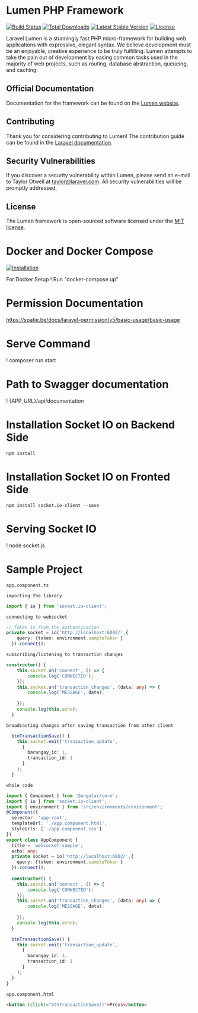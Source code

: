 # Lumen PHP Framework

[![Build Status](https://travis-ci.org/laravel/lumen-framework.svg)](https://travis-ci.org/laravel/lumen-framework)
[![Total Downloads](https://img.shields.io/packagist/dt/laravel/lumen-framework)](https://packagist.org/packages/laravel/lumen-framework)
[![Latest Stable Version](https://img.shields.io/packagist/v/laravel/lumen-framework)](https://packagist.org/packages/laravel/lumen-framework)
[![License](https://img.shields.io/packagist/l/laravel/lumen)](https://packagist.org/packages/laravel/lumen-framework)

Laravel Lumen is a stunningly fast PHP micro-framework for building web applications with expressive, elegant syntax. We believe development must be an enjoyable, creative experience to be truly fulfilling. Lumen attempts to take the pain out of development by easing common tasks used in the majority of web projects, such as routing, database abstraction, queueing, and caching.

## Official Documentation

Documentation for the framework can be found on the [Lumen website](https://lumen.laravel.com/docs).

## Contributing

Thank you for considering contributing to Lumen! The contribution guide can be found in the [Laravel documentation](https://laravel.com/docs/contributions).

## Security Vulnerabilities

If you discover a security vulnerability within Lumen, please send an e-mail to Taylor Otwell at taylor@laravel.com. All security vulnerabilities will be promptly addressed.

## License

The Lumen framework is open-sourced software licensed under the [MIT license](https://opensource.org/licenses/MIT).


# Docker and Docker Compose

[![Installation](https://www.svgrepo.com/show/349342/docker.svg)](https://gist.github.com/martinsam16/4492957e3bbea34046f2c8b49c3e5ac0)

For Docker Setup
! Run "docker-compose up"

# Permission Documentation

https://spatie.be/docs/laravel-permission/v5/basic-usage/basic-usage

# Serve Command
! composer run start

# Path to Swagger documentation

! {APP_URL}/api/documentation

# Installation Socket IO on Backend Side
```
npm install
```

# Installation Socket IO on Fronted Side
```
npm install socket.io-client --save
```


# Serving Socket IO
! node socket.js

# Sample Project



```
app.component.ts
```

```
importing the library
```
```typescript
import { io } from 'socket.io-client';
```

```
connecting to websocket
```
```typescript
// Token is from the authentication
private socket = io('http://localhost:6002/',{
    query: {token: environment.sampleToken }
  }).connect();
```

```
subscribing/listening to transaction changes
```
```typescript
constructor() {
    this.socket.on('connect', () => {
        console.log('CONNECTED');
    });
    this.socket.on('transaction_changes', (data: any) => {
        console.log('MESSAGE', data);
        
    });
    console.log(this.echo);
  }
```

```
broadcasting changes after saving transaction from other client
```
```typescript
  btnTransactionSave() {
    this.socket.emit('transaction_update', 
      {
        barangay_id: 1,
        transaction_id: 1
      }
    );
  }
```

```
whole code
```


```typescript
import { Component } from '@angular/core';
import { io } from 'socket.io-client';
import { environment } from 'src/environments/environment';
@Component({
  selector: 'app-root',
  templateUrl: './app.component.html',
  styleUrls: ['./app.component.css']
})
export class AppComponent {
  title = 'websocket-sample';
  echo: any;
  private socket = io('http://localhost:6002/',{
    query: {token: environment.sampleToken }
  }).connect();
  
  constructor() {
    this.socket.on('connect', () => {
        console.log('CONNECTED');
    });
    this.socket.on('transaction_changes', (data: any) => {
        console.log('MESSAGE', data);
        
    });
    console.log(this.echo);
  }

  btnTransactionSave() {
    this.socket.emit('transaction_update', 
      {
        barangay_id: 1,
        transaction_id: 1
      }
    );
  }
}

```


```
app.component.html
```

```html
<button (click)="btnTransactionSave()">Press</button>
```